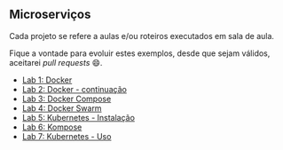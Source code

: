## Microserviços

Cada projeto se refere a aulas e/ou roteiros executados em sala de aula.

Fique a vontade para evoluir estes exemplos, desde que sejam válidos, aceitarei *pull requests* 😄.


 - [Lab 1: Docker](https://github.com/josecastillolema/fiap/blob/master/aso/microservices/lab02-docker.md)
 - [Lab 2: Docker - continuação](https://github.com/josecastillolema/fiap/blob/master/aso/microservices/lab02-docker-2.md)
 - [Lab 3: Docker Compose](https://github.com/josecastillolema/fiap/blob/master/aso/microservices/lab03-docker-compose.md)
 - [Lab 4: Docker Swarm](https://github.com/josecastillolema/fiap/blob/master/aso/microservices/lab04-docker-swarm.md)
 - [Lab 5: Kubernetes - Instalação](https://github.com/josecastillolema/fiap/blob/master/aso/microservices/lab05-kubernetes-install.md)
 - [Lab 6: Kompose](https://github.com/josecastillolema/fiap/blob/master/aso/microservices/lab06-kompose.md)
 - [Lab 7: Kubernetes - Uso](https://github.com/josecastillolema/fiap/blob/master/aso/microservices/lab07-kubernetes-use.md)
